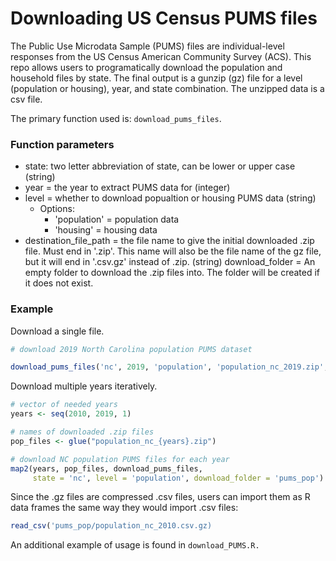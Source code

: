 # Downloading US Census PUMS files

The Public Use Microdata Sample (PUMS) files are individual-level responses from the US Census American Community Survey (ACS). This repo allows users to programatically download the population and household files by state. The final output is a gunzip (gz) file for a level (population or housing), year, and state combination. The unzipped data is a csv file.

The primary function used is: `download_pums_files`.

### Function parameters

- state: two letter abbreviation of state, can be lower or upper case (string)
- year = the year to extract PUMS data for (integer)
- level = whether to download popualtion or housing PUMS data (string)
  - Options:
    - 'population' = population data
    - 'housing' = housing data
- destination_file_path = the file name to give the initial downloaded .zip file. Must end in '.zip'. This name will also be the file name of the gz file, but it will end in '.csv.gz' instead of .zip. (string)
download_folder = An empty folder to download the .zip files into. The folder will be created if it does not exist.

### Example

Download a single file.

```r
# download 2019 North Carolina population PUMS dataset

download_pums_files('nc', 2019, 'population', 'population_nc_2019.zip', 'pums_pop')
```

Download multiple years iteratively.

```r
# vector of needed years
years <- seq(2010, 2019, 1)

# names of downloaded .zip files
pop_files <- glue("population_nc_{years}.zip") 

# download NC population PUMS files for each year
map2(years, pop_files, download_pums_files, 
     state = 'nc', level = 'population', download_folder = 'pums_pop')
```

Since the .gz files are compressed .csv files, users can import them as R data frames the same way they would import .csv files:

```r
read_csv('pums_pop/population_nc_2010.csv.gz)
```
An additional example of usage is found in `download_PUMS.R.`

